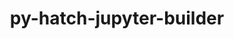 ---
title: "py-hatch-jupyter-builder"
layout: cache
categories: [package, develop]
meta: {"compilers": ["gcc@=11.1.0", "gcc@=11.4.0", "gcc@=9.4.0", "oneapi@=2024.2.1"], "num_specs": 58, "num_specs_by_stack": {"data-vis-sdk": 6, "e4s": 12, "e4s-neoverse-v2": 13, "e4s-neoverse_v1": 6, "e4s-oneapi": 19, "e4s-power": 2, "root": 58}, "oss": ["ubuntu20.04", "ubuntu22.04"], "platforms": ["linux"], "stacks": ["data-vis-sdk", "e4s", "e4s-neoverse-v2", "e4s-neoverse_v1", "e4s-oneapi", "e4s-power", "root"], "targets": ["neoverse_v1", "neoverse_v2", "ppc64le", "x86_64_v3"], "versions": ["0.8.3"]}
spec_details: [{"compiler": "gcc@=11.4.0", "hash": "26cmyzsjn2ify3y5252l5t5jfmfsfgyp", "os": "ubuntu22.04", "platform": "linux", "size": "-", "stacks": ["e4s-neoverse-v2", "root"], "target": "neoverse_v2", "variants": ["build_system=python_pip"], "versions": ["0.8.3"]}, {"compiler": "oneapi@=2024.2.1", "hash": "2l4rbpmym5q666kr7adxkfa6xpd2epyf", "os": "ubuntu22.04", "platform": "linux", "size": "-", "stacks": ["e4s-oneapi", "root"], "target": "x86_64_v3", "variants": ["build_system=python_pip"], "versions": ["0.8.3"]}, {"compiler": "gcc@=11.4.0", "hash": "34wrhm6osydf4sgix2ngydxi7i7w5qbj", "os": "ubuntu22.04", "platform": "linux", "size": "-", "stacks": ["e4s", "root"], "target": "x86_64_v3", "variants": ["build_system=python_pip"], "versions": ["0.8.3"]}, {"compiler": "gcc@=11.4.0", "hash": "3t26o72adwuqzfnow6rwejoxzy7sk3tm", "os": "ubuntu22.04", "platform": "linux", "size": "-", "stacks": ["e4s-neoverse_v1", "root"], "target": "neoverse_v1", "variants": ["build_system=python_pip"], "versions": ["0.8.3"]}, {"compiler": "gcc@=11.1.0", "hash": "4yt6qqk67w42d7x63emnoti5vxxwc43f", "os": "ubuntu20.04", "platform": "linux", "size": "-", "stacks": ["data-vis-sdk", "root"], "target": "x86_64_v3", "variants": ["build_system=python_pip"], "versions": ["0.8.3"]}, {"compiler": "oneapi@=2024.2.1", "hash": "5j247o4yzpvsjl5oxhp6mquwi57fkrpu", "os": "ubuntu22.04", "platform": "linux", "size": "-", "stacks": ["e4s-oneapi", "root"], "target": "x86_64_v3", "variants": ["build_system=python_pip"], "versions": ["0.8.3"]}, {"compiler": "oneapi@=2024.2.1", "hash": "7cfozgao4dulmfl434oqe2sdh3k4vhy3", "os": "ubuntu22.04", "platform": "linux", "size": "-", "stacks": ["e4s-oneapi", "root"], "target": "x86_64_v3", "variants": ["build_system=python_pip"], "versions": ["0.8.3"]}, {"compiler": "gcc@=11.1.0", "hash": "7luqcgjw3zfyquqpzemrmoegmrmcr4zo", "os": "ubuntu20.04", "platform": "linux", "size": "-", "stacks": ["data-vis-sdk", "root"], "target": "x86_64_v3", "variants": ["build_system=python_pip"], "versions": ["0.8.3"]}, {"compiler": "oneapi@=2024.2.1", "hash": "7rojgynfnxqftob5mb4l6ofxspo2yy6n", "os": "ubuntu22.04", "platform": "linux", "size": "-", "stacks": ["e4s-oneapi", "root"], "target": "x86_64_v3", "variants": ["build_system=python_pip"], "versions": ["0.8.3"]}, {"compiler": "gcc@=11.4.0", "hash": "alujnwqalkoa3svldg7umn5nzwn6gmrk", "os": "ubuntu22.04", "platform": "linux", "size": "-", "stacks": ["e4s-neoverse-v2", "root"], "target": "neoverse_v2", "variants": ["build_system=python_pip"], "versions": ["0.8.3"]}, {"compiler": "oneapi@=2024.2.1", "hash": "atfoozfcguu7e4pn6dofnyywjzx7ob65", "os": "ubuntu22.04", "platform": "linux", "size": "-", "stacks": ["e4s-oneapi", "root"], "target": "x86_64_v3", "variants": ["build_system=python_pip"], "versions": ["0.8.3"]}, {"compiler": "gcc@=11.4.0", "hash": "baqd6enk2puga67fq7acx3dwqp5vkiuq", "os": "ubuntu22.04", "platform": "linux", "size": "-", "stacks": ["e4s-neoverse-v2", "root"], "target": "neoverse_v2", "variants": ["build_system=python_pip"], "versions": ["0.8.3"]}, {"compiler": "gcc@=11.4.0", "hash": "brskhqgatpfbyvvbfetgbuseuqcupgnb", "os": "ubuntu22.04", "platform": "linux", "size": "-", "stacks": ["e4s-neoverse_v1", "root"], "target": "neoverse_v1", "variants": ["build_system=python_pip"], "versions": ["0.8.3"]}, {"compiler": "oneapi@=2024.2.1", "hash": "d2rb2gh7muhkbss52ef2uezsbqddanc6", "os": "ubuntu22.04", "platform": "linux", "size": "-", "stacks": ["e4s-oneapi", "root"], "target": "x86_64_v3", "variants": ["build_system=python_pip"], "versions": ["0.8.3"]}, {"compiler": "gcc@=11.4.0", "hash": "dmnctklqyf4ecdaedcodpl5q2vwnw4fb", "os": "ubuntu22.04", "platform": "linux", "size": "-", "stacks": ["e4s-neoverse-v2", "root"], "target": "neoverse_v2", "variants": ["build_system=python_pip"], "versions": ["0.8.3"]}, {"compiler": "gcc@=9.4.0", "hash": "dp7pkw3545jmffxh6xfqozq6alheq3ng", "os": "ubuntu20.04", "platform": "linux", "size": "-", "stacks": ["e4s-power", "root"], "target": "ppc64le", "variants": ["build_system=python_pip"], "versions": ["0.8.3"]}, {"compiler": "gcc@=11.4.0", "hash": "duevs7uxwixn7mnmuvxqbuisuou24stk", "os": "ubuntu22.04", "platform": "linux", "size": "-", "stacks": ["e4s", "root"], "target": "x86_64_v3", "variants": ["build_system=python_pip"], "versions": ["0.8.3"]}, {"compiler": "gcc@=11.4.0", "hash": "dvhsz2u5alsyldvbi3giul2dzuyeth6m", "os": "ubuntu22.04", "platform": "linux", "size": "-", "stacks": ["e4s-neoverse-v2", "root"], "target": "neoverse_v2", "variants": ["build_system=python_pip"], "versions": ["0.8.3"]}, {"compiler": "gcc@=11.4.0", "hash": "dzuzueyinareckkqo7qcjlq4ycmmvb4x", "os": "ubuntu22.04", "platform": "linux", "size": "-", "stacks": ["e4s-neoverse-v2", "root"], "target": "neoverse_v2", "variants": ["build_system=python_pip"], "versions": ["0.8.3"]}, {"compiler": "oneapi@=2024.2.1", "hash": "e2f525z2ugqd2wmxnvefruax2ocsk4n5", "os": "ubuntu22.04", "platform": "linux", "size": "-", "stacks": ["e4s-oneapi", "root"], "target": "x86_64_v3", "variants": ["build_system=python_pip"], "versions": ["0.8.3"]}, {"compiler": "gcc@=11.4.0", "hash": "eb3va5kucv52l4rslic2kejzj3zzd56w", "os": "ubuntu22.04", "platform": "linux", "size": "-", "stacks": ["e4s", "root"], "target": "x86_64_v3", "variants": ["build_system=python_pip"], "versions": ["0.8.3"]}, {"compiler": "gcc@=11.1.0", "hash": "g27sxvumjvnr7bjl7qo7qknvgiqa4grn", "os": "ubuntu20.04", "platform": "linux", "size": "-", "stacks": ["data-vis-sdk", "root"], "target": "x86_64_v3", "variants": ["build_system=python_pip"], "versions": ["0.8.3"]}, {"compiler": "gcc@=11.4.0", "hash": "g6ct2kp6kvpr5vjof6fsjy2wiwhok3cw", "os": "ubuntu22.04", "platform": "linux", "size": "-", "stacks": ["e4s-neoverse-v2", "root"], "target": "neoverse_v2", "variants": ["build_system=python_pip"], "versions": ["0.8.3"]}, {"compiler": "oneapi@=2024.2.1", "hash": "gbgf4uviscvbj3hhj7fsw2wlcs44wsma", "os": "ubuntu22.04", "platform": "linux", "size": "-", "stacks": ["e4s-oneapi", "root"], "target": "x86_64_v3", "variants": ["build_system=python_pip"], "versions": ["0.8.3"]}, {"compiler": "oneapi@=2024.2.1", "hash": "hk7oybjycuio5wzawvlbjppnby5ihhzb", "os": "ubuntu22.04", "platform": "linux", "size": "-", "stacks": ["e4s-oneapi", "root"], "target": "x86_64_v3", "variants": ["build_system=python_pip"], "versions": ["0.8.3"]}, {"compiler": "gcc@=11.4.0", "hash": "hqr5qroualcfj5cqsb5qxx4h4726xv3o", "os": "ubuntu22.04", "platform": "linux", "size": "-", "stacks": ["e4s-neoverse_v1", "root"], "target": "neoverse_v1", "variants": ["build_system=python_pip"], "versions": ["0.8.3"]}, {"compiler": "gcc@=11.4.0", "hash": "ih53io47amvlvk3xl3qmupyfbg2z65bc", "os": "ubuntu22.04", "platform": "linux", "size": "-", "stacks": ["e4s-neoverse_v1", "root"], "target": "neoverse_v1", "variants": ["build_system=python_pip"], "versions": ["0.8.3"]}, {"compiler": "gcc@=11.4.0", "hash": "jyd3hzm57oppopomdtmu4l4djj2ac426", "os": "ubuntu22.04", "platform": "linux", "size": "-", "stacks": ["e4s", "root"], "target": "x86_64_v3", "variants": ["build_system=python_pip"], "versions": ["0.8.3"]}, {"compiler": "oneapi@=2024.2.1", "hash": "kobywaef5vz4cns7u73sjousomayjny6", "os": "ubuntu22.04", "platform": "linux", "size": "-", "stacks": ["e4s-oneapi", "root"], "target": "x86_64_v3", "variants": ["build_system=python_pip"], "versions": ["0.8.3"]}, {"compiler": "gcc@=11.4.0", "hash": "kqjqy6qsiczokrabr5l7coprjee2ganh", "os": "ubuntu22.04", "platform": "linux", "size": "-", "stacks": ["e4s-neoverse-v2", "root"], "target": "neoverse_v2", "variants": ["build_system=python_pip"], "versions": ["0.8.3"]}, {"compiler": "gcc@=11.1.0", "hash": "loxrjkwcgnn4kvs3cbsaiwa63bhx63vn", "os": "ubuntu20.04", "platform": "linux", "size": "-", "stacks": ["data-vis-sdk", "root"], "target": "x86_64_v3", "variants": ["build_system=python_pip"], "versions": ["0.8.3"]}, {"compiler": "gcc@=11.1.0", "hash": "lu5usjf2bfmb3omgi5vav7fhqnkejvlm", "os": "ubuntu20.04", "platform": "linux", "size": "-", "stacks": ["data-vis-sdk", "root"], "target": "x86_64_v3", "variants": ["build_system=python_pip"], "versions": ["0.8.3"]}, {"compiler": "oneapi@=2024.2.1", "hash": "m5nzqruiel3waavhdyh3i7q5diyodfze", "os": "ubuntu22.04", "platform": "linux", "size": "-", "stacks": ["e4s-oneapi", "root"], "target": "x86_64_v3", "variants": ["build_system=python_pip"], "versions": ["0.8.3"]}, {"compiler": "oneapi@=2024.2.1", "hash": "m5pt6gpyx7bi2pywocbktbam37gyrhnb", "os": "ubuntu22.04", "platform": "linux", "size": "-", "stacks": ["e4s-oneapi", "root"], "target": "x86_64_v3", "variants": ["build_system=python_pip"], "versions": ["0.8.3"]}, {"compiler": "oneapi@=2024.2.1", "hash": "megimgd622lo23nsjcwwy7qlx2vgaiaq", "os": "ubuntu22.04", "platform": "linux", "size": "-", "stacks": ["e4s-oneapi", "root"], "target": "x86_64_v3", "variants": ["build_system=python_pip"], "versions": ["0.8.3"]}, {"compiler": "oneapi@=2024.2.1", "hash": "njpyo6mvzoaraplxxsi3ecsradmxjxx4", "os": "ubuntu22.04", "platform": "linux", "size": "-", "stacks": ["e4s-oneapi", "root"], "target": "x86_64_v3", "variants": ["build_system=python_pip"], "versions": ["0.8.3"]}, {"compiler": "gcc@=11.4.0", "hash": "nm6x4shdkjskuhff7yzeoaatbxwrnetq", "os": "ubuntu22.04", "platform": "linux", "size": "-", "stacks": ["e4s-neoverse-v2", "root"], "target": "neoverse_v2", "variants": ["build_system=python_pip"], "versions": ["0.8.3"]}, {"compiler": "gcc@=11.1.0", "hash": "on4dkm25yydhkdgmvyebiyisf4u6sswi", "os": "ubuntu20.04", "platform": "linux", "size": "-", "stacks": ["data-vis-sdk", "root"], "target": "x86_64_v3", "variants": ["build_system=python_pip"], "versions": ["0.8.3"]}, {"compiler": "gcc@=11.4.0", "hash": "opz2iuki55gshzbd55cuch7kepq2pd4t", "os": "ubuntu22.04", "platform": "linux", "size": "-", "stacks": ["e4s", "root"], "target": "x86_64_v3", "variants": ["build_system=python_pip"], "versions": ["0.8.3"]}, {"compiler": "gcc@=11.4.0", "hash": "p5friqanlw4nrfkztkurmtu72tw36s5t", "os": "ubuntu22.04", "platform": "linux", "size": "-", "stacks": ["e4s", "root"], "target": "x86_64_v3", "variants": ["build_system=python_pip"], "versions": ["0.8.3"]}, {"compiler": "gcc@=11.4.0", "hash": "pydiczz5spivuf4x6obmekdwqy3ca3ds", "os": "ubuntu22.04", "platform": "linux", "size": "-", "stacks": ["e4s", "root"], "target": "x86_64_v3", "variants": ["build_system=python_pip"], "versions": ["0.8.3"]}, {"compiler": "gcc@=11.4.0", "hash": "qgtdxd2rj74ddsaphxwaokvgtzzdql7z", "os": "ubuntu22.04", "platform": "linux", "size": "-", "stacks": ["e4s", "root"], "target": "x86_64_v3", "variants": ["build_system=python_pip"], "versions": ["0.8.3"]}, {"compiler": "gcc@=11.4.0", "hash": "r3avlz7cg5dst5ugg7bkikbcj6nhrdvx", "os": "ubuntu22.04", "platform": "linux", "size": "-", "stacks": ["e4s-neoverse-v2", "root"], "target": "neoverse_v2", "variants": ["build_system=python_pip"], "versions": ["0.8.3"]}, {"compiler": "gcc@=9.4.0", "hash": "raj6nbvwrioaopytckdvmw2kftwgfoej", "os": "ubuntu20.04", "platform": "linux", "size": "-", "stacks": ["e4s-power", "root"], "target": "ppc64le", "variants": ["build_system=python_pip"], "versions": ["0.8.3"]}, {"compiler": "oneapi@=2024.2.1", "hash": "rksjdldguh6gpq2jtqtj36j6cowmhuf3", "os": "ubuntu22.04", "platform": "linux", "size": "-", "stacks": ["e4s-oneapi", "root"], "target": "x86_64_v3", "variants": ["build_system=python_pip"], "versions": ["0.8.3"]}, {"compiler": "gcc@=11.4.0", "hash": "rpl3j7uesjh7sprdwfs4nsewu2t4gg34", "os": "ubuntu22.04", "platform": "linux", "size": "-", "stacks": ["e4s-neoverse-v2", "root"], "target": "neoverse_v2", "variants": ["build_system=python_pip"], "versions": ["0.8.3"]}, {"compiler": "gcc@=11.4.0", "hash": "s4w6yghqpe3sxsicb7ol5ez3w6o5wbwp", "os": "ubuntu22.04", "platform": "linux", "size": "-", "stacks": ["e4s-neoverse-v2", "root"], "target": "neoverse_v2", "variants": ["build_system=python_pip"], "versions": ["0.8.3"]}, {"compiler": "gcc@=11.4.0", "hash": "tdusvnywjumdmg33cr54g4on6tbh7a74", "os": "ubuntu22.04", "platform": "linux", "size": "-", "stacks": ["e4s-neoverse_v1", "root"], "target": "neoverse_v1", "variants": ["build_system=python_pip"], "versions": ["0.8.3"]}, {"compiler": "oneapi@=2024.2.1", "hash": "tuzrnikvtf52zm2solhq4b6icfvj45mt", "os": "ubuntu22.04", "platform": "linux", "size": "-", "stacks": ["e4s-oneapi", "root"], "target": "x86_64_v3", "variants": ["build_system=python_pip"], "versions": ["0.8.3"]}, {"compiler": "gcc@=11.4.0", "hash": "ulqu4m767o444iulzvwqepu4mlnxnkt6", "os": "ubuntu22.04", "platform": "linux", "size": "-", "stacks": ["e4s", "root"], "target": "x86_64_v3", "variants": ["build_system=python_pip"], "versions": ["0.8.3"]}, {"compiler": "oneapi@=2024.2.1", "hash": "umerwij3hiey7vpgsa57r3qg5c7cqvlq", "os": "ubuntu22.04", "platform": "linux", "size": "-", "stacks": ["e4s-oneapi", "root"], "target": "x86_64_v3", "variants": ["build_system=python_pip"], "versions": ["0.8.3"]}, {"compiler": "gcc@=11.4.0", "hash": "uw26lnpm4c2qtyexhewjumdggrpngidk", "os": "ubuntu22.04", "platform": "linux", "size": "-", "stacks": ["e4s", "root"], "target": "x86_64_v3", "variants": ["build_system=python_pip"], "versions": ["0.8.3"]}, {"compiler": "gcc@=11.4.0", "hash": "uzliyygq5epnjn57ra3wxnrapsfj7q4p", "os": "ubuntu22.04", "platform": "linux", "size": "-", "stacks": ["e4s-neoverse_v1", "root"], "target": "neoverse_v1", "variants": ["build_system=python_pip"], "versions": ["0.8.3"]}, {"compiler": "oneapi@=2024.2.1", "hash": "vaqikdjtjvln66s5z2t5242qk6prud3f", "os": "ubuntu22.04", "platform": "linux", "size": "-", "stacks": ["e4s-oneapi", "root"], "target": "x86_64_v3", "variants": ["build_system=python_pip"], "versions": ["0.8.3"]}, {"compiler": "gcc@=11.4.0", "hash": "vbtk6rcd6kjgul7npomankqdkucnccsm", "os": "ubuntu22.04", "platform": "linux", "size": "-", "stacks": ["e4s", "root"], "target": "x86_64_v3", "variants": ["build_system=python_pip"], "versions": ["0.8.3"]}, {"compiler": "oneapi@=2024.2.1", "hash": "vt3ovgencxqbxpjezw26vckheskwqk4a", "os": "ubuntu22.04", "platform": "linux", "size": "-", "stacks": ["e4s-oneapi", "root"], "target": "x86_64_v3", "variants": ["build_system=python_pip"], "versions": ["0.8.3"]}, {"compiler": "gcc@=11.4.0", "hash": "xiwq54wguis4ut53ic5t4awy2tglflbr", "os": "ubuntu22.04", "platform": "linux", "size": "-", "stacks": ["e4s", "root"], "target": "x86_64_v3", "variants": ["build_system=python_pip"], "versions": ["0.8.3"]}, {"compiler": "gcc@=11.4.0", "hash": "xmocgqfpxvoocqwxqcz67snx2et7nq2o", "os": "ubuntu22.04", "platform": "linux", "size": "-", "stacks": ["e4s-neoverse-v2", "root"], "target": "neoverse_v2", "variants": ["build_system=python_pip"], "versions": ["0.8.3"]}]
---